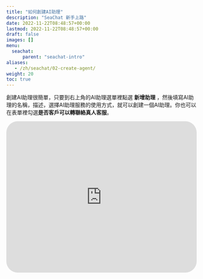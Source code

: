 ```yaml
---
title: "如何創建AI助理"
description: "SeaChat 新手上路"
date: 2022-11-22T08:48:57+00:00
lastmod: 2022-11-22T08:48:57+00:00
draft: false
images: []
menu:
  seachat:
      parent: "seachat-intro"
aliases:
   - /zh/seachat/02-create-agent/
weight: 20
toc: true
---
```


創建AI助理很簡單，只要到右上角的AI助理選單裡點選 **新增助理** ，然後填寫AI助理的名稱，描述，選擇AI助理服務的使用方式，就可以創建一個AI助理。你也可以在表單裡勾選**是否客戶可以轉聯絡真人客服**。


  <iframe width="100%" height="400" src="https://www.youtube.com/embed/?listType=playlist&list=PL8K7_LTqly449uOg_uBWOPfFyL1fJRjkE&index=16" title="YouTube video player" frameborder="0" allow="accelerometer; autoplay; clipboard-write; encrypted-media; gyroscope; picture-in-picture" allowfullscreen style="border-radius: 30px;"></iframe>
